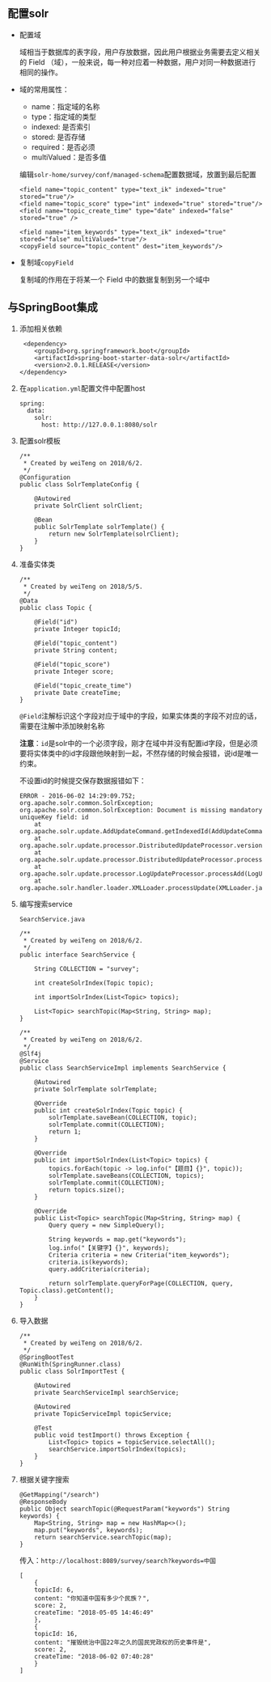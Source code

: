 ## 配置solr

- 配置域

    域相当于数据库的表字段，用户存放数据，因此用户根据业务需要去定义相关的 Field （域），一般来说，每一种对应着一种数据，用户对同一种数据进行相同的操作。

- 域的常用属性：

    - name：指定域的名称
    - type：指定域的类型
    - indexed: 是否索引
    - stored: 是否存储
    - required：是否必须
    - multiValued：是否多值

    编辑`solr-home/survey/conf/managed-schema`配置数据域，放置到最后配置
    ```
    <field name="topic_content" type="text_ik" indexed="true" stored="true"/>
    <field name="topic_score" type="int" indexed="true" stored="true"/>
    <field name="topic_create_time" type="date" indexed="false" stored="true" />

    <field name="item_keywords" type="text_ik" indexed="true" stored="false" multiValued="true"/>
    <copyField source="topic_content" dest="item_keywords"/>
    ```

- 复制域`copyField`

    复制域的作用在于将某一个 Field 中的数据复制到另一个域中

## 与SpringBoot集成

1. 添加相关依赖

    ```
     <dependency>
        <groupId>org.springframework.boot</groupId>
        <artifactId>spring-boot-starter-data-solr</artifactId>
        <version>2.0.1.RELEASE</version>
    </dependency>
    ```

2. 在`application.yml`配置文件中配置host

    ```
    spring:
      data:
        solr:
          host: http://127.0.0.1:8080/solr
    ```

3. 配置solr模板

    ```
    /**
     * Created by weiTeng on 2018/6/2.
     */
    @Configuration
    public class SolrTemplateConfig {

        @Autowired
        private SolrClient solrClient;

        @Bean
        public SolrTemplate solrTemplate() {
            return new SolrTemplate(solrClient);
        }
    }
    ```

4. 准备实体类

    ```
    /**
     * Created by weiTeng on 2018/5/5.
     */
    @Data
    public class Topic {

        @Field("id")
        private Integer topicId;

        @Field("topic_content")
        private String content;

        @Field("topic_score")
        private Integer score;

        @Field("topic_create_time")
        private Date createTime;
    }
    ```

    `@Field`注解标识这个字段对应于域中的字段，如果实体类的字段不对应的话，需要在注解中添加映射名称

    **注意**：`id`是solr中的一个必须字段，刚才在域中并没有配置id字段，但是必须要将实体类中的id字段跟他映射到一起，不然存储的时候会报错，说id是唯一约束。

    不设置id的时候提交保存数据报错如下：
    ```
    ERROR - 2016-06-02 14:29:09.752; org.apache.solr.common.SolrException; org.apache.solr.common.SolrException: Document is missing mandatory uniqueKey field: id
        at org.apache.solr.update.AddUpdateCommand.getIndexedId(AddUpdateCommand.java:92)
        at org.apache.solr.update.processor.DistributedUpdateProcessor.versionAdd(DistributedUpdateProcessor.java:717)
        at org.apache.solr.update.processor.DistributedUpdateProcessor.processAdd(DistributedUpdateProcessor.java:557)
        at org.apache.solr.update.processor.LogUpdateProcessor.processAdd(LogUpdateProcessorFactory.java:100)
        at org.apache.solr.handler.loader.XMLLoader.processUpdate(XMLLoader.java:247)
    ```

5. 编写搜索service

    `SearchService.java`

    ```
    /**
     * Created by weiTeng on 2018/6/2.
     */
    public interface SearchService {

        String COLLECTION = "survey";

        int createSolrIndex(Topic topic);

        int importSolrIndex(List<Topic> topics);

        List<Topic> searchTopic(Map<String, String> map);
    }
    ```

    ```
    /**
     * Created by weiTeng on 2018/6/2.
     */
    @Slf4j
    @Service
    public class SearchServiceImpl implements SearchService {

        @Autowired
        private SolrTemplate solrTemplate;

        @Override
        public int createSolrIndex(Topic topic) {
            solrTemplate.saveBean(COLLECTION, topic);
            solrTemplate.commit(COLLECTION);
            return 1;
        }

        @Override
        public int importSolrIndex(List<Topic> topics) {
            topics.forEach(topic -> log.info("【题目】{}", topic));
            solrTemplate.saveBeans(COLLECTION, topics);
            solrTemplate.commit(COLLECTION);
            return topics.size();
        }

        @Override
        public List<Topic> searchTopic(Map<String, String> map) {
            Query query = new SimpleQuery();

            String keywords = map.get("keywords");
            log.info("【关键字】{}", keywords);
            Criteria criteria = new Criteria("item_keywords");
            criteria.is(keywords);
            query.addCriteria(criteria);

            return solrTemplate.queryForPage(COLLECTION, query, Topic.class).getContent();
        }
    }
    ```

6. 导入数据

    ```
    /**
     * Created by weiTeng on 2018/6/2.
     */
    @SpringBootTest
    @RunWith(SpringRunner.class)
    public class SolrImportTest {

        @Autowired
        private SearchServiceImpl searchService;

        @Autowired
        private TopicServiceImpl topicService;

        @Test
        public void testImport() throws Exception {
            List<Topic> topics = topicService.selectAll();
            searchService.importSolrIndex(topics);
        }
    }
    ```

7. 根据关键字搜索

    ```
    @GetMapping("/search")
    @ResponseBody
    public Object searchTopic(@RequestParam("keywords") String keywords) {
        Map<String, String> map = new HashMap<>();
        map.put("keywords", keywords);
        return searchService.searchTopic(map);
    }
    ```

    传入：`http://localhost:8089/survey/search?keywords=中国`

    ```
    [
        {
        topicId: 6,
        content: "你知道中国有多少个民族？",
        score: 2,
        createTime: "2018-05-05 14:46:49"
        },
        {
        topicId: 16,
        content: "摧毁统治中国22年之久的国民党政权的历史事件是",
        score: 2,
        createTime: "2018-06-02 07:40:28"
        }
    ]
    ```